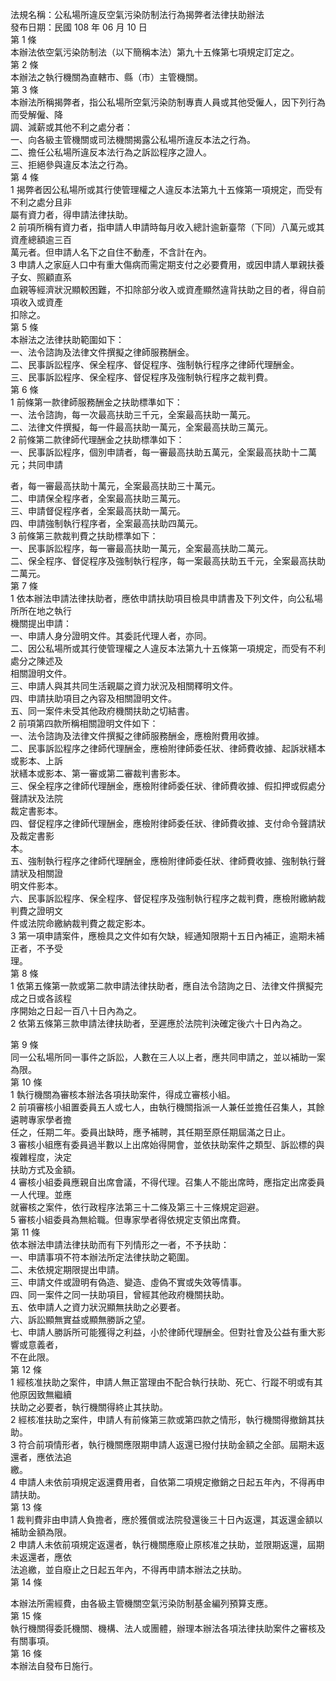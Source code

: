 法規名稱：公私場所違反空氣污染防制法行為揭弊者法律扶助辦法  
發布日期：民國 108 年 06 月 10 日  
第 1 條  
本辦法依空氣污染防制法（以下簡稱本法）第九十五條第七項規定訂定之。  
第 2 條  
本辦法之執行機關為直轄市、縣（市）主管機關。  
第 3 條  
本辦法所稱揭弊者，指公私場所空氣污染防制專責人員或其他受僱人，因下列行為而受解僱、降  
調、減薪或其他不利之處分者：  
一、向各級主管機關或司法機關揭露公私場所違反本法之行為。  
二、擔任公私場所違反本法行為之訴訟程序之證人。  
三、拒絕參與違反本法之行為。  
第 4 條  
1 揭弊者因公私場所或其行使管理權之人違反本法第九十五條第一項規定，而受有不利之處分且非  
屬有資力者，得申請法律扶助。  
2 前項所稱有資力者，指申請人申請時每月收入總計逾新臺幣（下同）八萬元或其資產總額逾三百  
萬元者。但申請人名下之自住不動產，不含計在內。  
3 申請人之家庭人口中有重大傷病而需定期支付之必要費用，或因申請人單親扶養子女、照顧直系  
血親等經濟狀況顯較困難，不扣除部分收入或資產顯然違背扶助之目的者，得自前項收入或資產  
扣除之。  
第 5 條  
本辦法之法律扶助範圍如下：  
一、法令諮詢及法律文件撰擬之律師服務酬金。  
二、民事訴訟程序、保全程序、督促程序、強制執行程序之律師代理酬金。  
三、民事訴訟程序、保全程序、督促程序及強制執行程序之裁判費。  
第 6 條  
1 前條第一款律師服務酬金之扶助標準如下：  
一、法令諮詢，每一次最高扶助三千元，全案最高扶助一萬元。  
二、法律文件撰擬，每一件最高扶助一萬元，全案最高扶助三萬元。  
2 前條第二款律師代理酬金之扶助標準如下：  
一、民事訴訟程序，個別申請者，每一審最高扶助五萬元，全案最高扶助十二萬元；共同申請  


者，每一審最高扶助十萬元，全案最高扶助三十萬元。  
二、申請保全程序者，全案最高扶助三萬元。  
三、申請督促程序者，全案最高扶助一萬元。  
四、申請強制執行程序者，全案最高扶助四萬元。  
3 前條第三款裁判費之扶助標準如下：  
一、民事訴訟程序，每一審最高扶助一萬元，全案最高扶助二萬元。  
二、保全程序、督促程序及強制執行程序，每一案最高扶助五千元，全案最高扶助二萬元。  
第 7 條  
1 依本辦法申請法律扶助者，應依申請扶助項目檢具申請書及下列文件，向公私場所所在地之執行  
機關提出申請：  
一、申請人身分證明文件。其委託代理人者，亦同。  
二、因公私場所或其行使管理權之人違反本法第九十五條第一項規定，而受有不利處分之陳述及  
相關證明文件。  
三、申請人與其共同生活親屬之資力狀況及相關釋明文件。  
四、申請扶助項目之內容及相關證明文件。  
五、同一案件未受其他政府機關扶助之切結書。  
2 前項第四款所稱相關證明文件如下：  
一、法令諮詢及法律文件撰擬之律師服務酬金，應檢附費用收據。  
二、民事訴訟程序之律師代理酬金，應檢附律師委任狀、律師費收據、起訴狀繕本或影本、上訴  
狀繕本或影本、第一審或第二審裁判書影本。  
三、保全程序之律師代理酬金，應檢附律師委任狀、律師費收據、假扣押或假處分聲請狀及法院  
裁定書影本。  
四、督促程序之律師代理酬金，應檢附律師委任狀、律師費收據、支付命令聲請狀及裁定書影  
本。  
五、強制執行程序之律師代理酬金，應檢附律師委任狀、律師費收據、強制執行聲請狀及相關證  
明文件影本。  
六、民事訴訟程序、保全程序、督促程序及強制執行程序之裁判費，應檢附繳納裁判費之證明文  
件或法院命繳納裁判費之裁定影本。  
3 第一項申請案件，應檢具之文件如有欠缺，經通知限期十五日內補正，逾期未補正者，不予受  
理。  
第 8 條  
1 依第五條第一款或第二款申請法律扶助者，應自法令諮詢之日、法律文件撰擬完成之日或各該程  
序開始之日起一百八十日內為之。  
2 依第五條第三款申請法律扶助者，至遲應於法院判決確定後六十日內為之。  


第 9 條  
同一公私場所同一事件之訴訟，人數在三人以上者，應共同申請之，並以補助一案為限。  
第 10 條  
1 執行機關為審核本辦法各項扶助案件，得成立審核小組。  
2 前項審核小組置委員五人或七人，由執行機關指派一人兼任並擔任召集人，其餘遴聘專家學者擔  
任之，任期二年。委員出缺時，應予補聘，其任期至原任期屆滿之日止。  
3 審核小組應有委員過半數以上出席始得開會，並依扶助案件之類型、訴訟標的與複雜程度，決定  
扶助方式及金額。  
4 審核小組委員應親自出席會議，不得代理。召集人不能出席時，應指定出席委員一人代理。並應  
就審核之案件，依行政程序法第三十二條及第三十三條規定迴避。  
5 審核小組委員為無給職。但專家學者得依規定支領出席費。  
第 11 條  
依本辦法申請法律扶助而有下列情形之一者，不予扶助：  
一、申請事項不符本辦法所定法律扶助之範圍。  
二、未依規定期限提出申請。  
三、申請文件或證明有偽造、變造、虛偽不實或失效等情事。  
四、同一案件之同一扶助項目，曾經其他政府機關扶助。  
五、依申請人之資力狀況顯無扶助之必要者。  
六、訴訟顯無實益或顯無勝訴之望。  
七、申請人勝訴所可能獲得之利益，小於律師代理酬金。但對社會及公益有重大影響或意義者，  
不在此限。  
第 12 條  
1 經核准扶助之案件，申請人無正當理由不配合執行扶助、死亡、行蹤不明或有其他原因致無繼續  
扶助之必要者，執行機關得終止其扶助。  
2 經核准扶助之案件，申請人有前條第三款或第四款之情形，執行機關得撤銷其扶助。  
3 符合前項情形者，執行機關應限期申請人返還已撥付扶助金額之全部。屆期未返還者，應依法追  
繳。  
4 申請人未依前項規定返還費用者，自依第二項規定撤銷之日起五年內，不得再申請扶助。  
第 13 條  
1 裁判費非由申請人負擔者，應於獲償或法院發還後三十日內返還，其返還金額以補助金額為限。  
2 申請人未依前項規定返還者，執行機關應廢止原核准之扶助，並限期返還，屆期未返還者，應依  
法追繳，並自廢止之日起五年內，不得再申請本辦法之扶助。  
第 14 條  


本辦法所需經費，由各級主管機關空氣污染防制基金編列預算支應。  
第 15 條  
執行機關得委託機關、機構、法人或團體，辦理本辦法各項法律扶助案件之審核及有關事項。  
第 16 條  
本辦法自發布日施行。  


